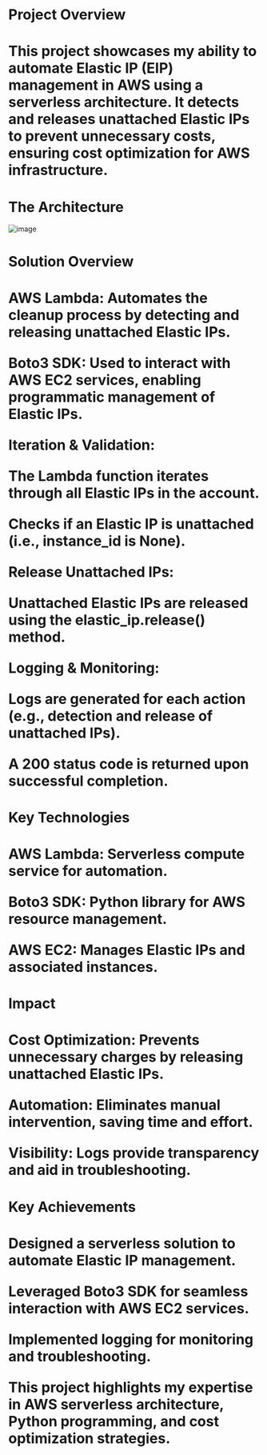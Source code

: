 <h1> Project Overview <h1/>
  
This project showcases my ability to automate Elastic IP (EIP) management in AWS using a serverless architecture. It detects and releases unattached Elastic IPs to prevent unnecessary costs, ensuring cost optimization for AWS infrastructure.

<h1> The Architecture </h1>

![image](https://github.com/user-attachments/assets/6b3ccea1-d022-4214-a5c7-5dd40669283b)

<h1> Solution Overview <h1/>
  
**AWS Lambda:** Automates the cleanup process by detecting and releasing unattached Elastic IPs.

**Boto3 SDK:** Used to interact with AWS EC2 services, enabling programmatic management of Elastic IPs.

**Iteration & Validation:**

The Lambda function iterates through all Elastic IPs in the account.

Checks if an Elastic IP is unattached (i.e., instance_id is None).

**Release Unattached IPs:**

Unattached Elastic IPs are released using the elastic_ip.release() method.

**Logging & Monitoring:**

Logs are generated for each action (e.g., detection and release of unattached IPs).

A 200 status code is returned upon successful completion.

<h1> Key Technologies <h1/>
  
**AWS Lambda:** Serverless compute service for automation.

**Boto3 SDK:** Python library for AWS resource management.

**AWS EC2:** Manages Elastic IPs and associated instances.

<h1> Impact <h1/>
  
**Cost Optimization:** Prevents unnecessary charges by releasing unattached Elastic IPs.

**Automation:** Eliminates manual intervention, saving time and effort.

**Visibility:** Logs provide transparency and aid in troubleshooting.

<h1> Key Achievements <h1/>
  
Designed a serverless solution to automate Elastic IP management.

Leveraged Boto3 SDK for seamless interaction with AWS EC2 services.

Implemented logging for monitoring and troubleshooting.

**This project highlights my expertise in AWS serverless architecture, Python programming, and cost optimization strategies.**
